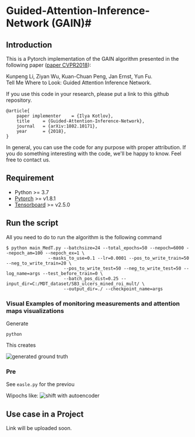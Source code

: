 
# Guided-Attention-Inference-Network (GAIN)#

## Introduction ##

This is a Pytorch implementation of the GAIN algorithm presented in the following paper ([paper CVPR2018](https://arxiv.org/abs/1802.10171)):

Kunpeng Li, Ziyan Wu, Kuan-Chuan Peng, Jan Ernst, Yun Fu.  
Tell Me Where to Look: Guided Attention Inference Network.

If you use this code in your research, please put a link to this github repository.
```
@article{
	paper implementer    = {Ilya Kotlov},
	title     = {Guided-Attention-Inference-Network},
	journal   = {arXiv:1802.10171},
	year      = {2018},
}
```

In general, you can use the code for any purpose with proper attribution. If you do something interesting with the code, we'll be happy to know. Feel free to contact us.

## Requirement ##

* Python >= 3.7
* [Pytorch](http://pytorch.org/) >= v1.8.1
* [Tensorboard](https://www.tensorflow.org/tensorboard) >= v2.5.0

## Run the script ##

All you need to do to run the algorithm is the following command

```
$ python main_MedT.py --batchsize=24 --total_epochs=50 --nepoch=6000 --nepoch_am=100 --nepoch_ex=1 \
				--masks_to_use=0.1 --lr=0.0001 --pos_to_write_train=50 --neg_to_write_train=20 \
					  --pos_to_write_test=50 --neg_to_write_test=50 --log_name=args --test_before_train=0 \
					  --batch_pos_dist=0.25 --input_dir=C:/MDT_dataset/SB3_ulcers_mined_roi_mult/ \
					  --output_dir=./ --checkpoint_name=args
```

### Visual Examples of monitoring measurements and attention maps visualizations ###

Generate
```
python 
```
This creates 

![generated ground truth](https://i.imgur.com/Hx.png)


### Pre ###

See `easle.py` for the previou


Wipochs like:
![shift with autoencoder](https://i.imgur.com/M1.gif)


## Use case in a Project ##
Link will be uploaded soon.
